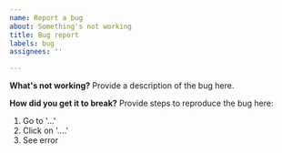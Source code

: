 ```yaml
---
name: Report a bug
about: Something's not working
title: Bug report
labels: bug
assignees: ''

---
```


**What's not working?**
Provide a description of the bug here.

**How did you get it to break?**
Provide steps to reproduce the bug here:
1. Go to '...'
2. Click on '....'
3. See error
